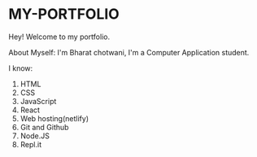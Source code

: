 # MY-PORTFOLIO

Hey! Welcome to my portfolio.

About Myself:
I'm Bharat chotwani, I'm a Computer Application student.

I know:

1. HTML
1. CSS
1. JavaScript
1. React
1. Web hosting(netlify)
1. Git and Github
1. Node.JS
1. Repl.it
 